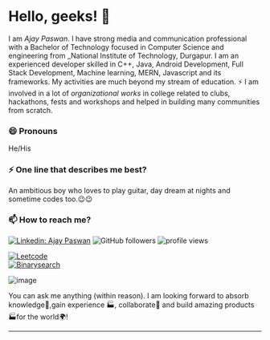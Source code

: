 # Hello, geeks! 👋

I am _Ajay Paswan_. I have strong media and communication professional with a Bachelor of Technology focused in Computer Science and engineering from _National Institute of Technology, Durgapur. I am an experienced developer skilled in C++, Java, Android Development, Full Stack Development, Machine learning, MERN, Javascript and its frameworks. My activities are much beyond my stream of education. ⚡ I am involved in a lot of *organizational works* in college related to clubs, hackathons, fests and workshops and helped in building many communities from scratch.

### 😄 Pronouns
He/His

### ⚡ One line that describes me best?
An ambitious boy who loves to play guitar, day dream at nights and sometime codes too.😉😉

### 📫 How to reach me?
[![Linkedin: Ajay Paswan](https://img.shields.io/badge/-Ajay-blue?style=flat-square&logo=Linkedin&logoColor=white&link=https://www.linkedin.com/in/ajay-paswan-995214202/)](https://www.linkedin.com/in/ajay-paswan-995214202/)
![GitHub followers](https://img.shields.io/github/followers/codewithajaypaswan?label=Follow&style=social)
<img alt = "profile views" src="https://komarev.com/ghpvc/?username=codewithajaypaswan&color=brightgreen">  

[![Leetcode](https://img.shields.io/badge/Leetcode-GREEN.svg)](https://leetcode.com/super_cool123/)
<br>
[![Binarysearch](https://binarysearch.com/api/shields/super_cool123)](https://binarysearch.com/@/super_cool123)
<br>

![image]({https://img.shields.io/badge/-CodeChef-5B4638?style=for-the-badge&logo=CodeChef&logoColor=white})

You can ask me anything (within reason). I am looking forward to absorb knowledge🧠,gain experience 🏭, collaborate🤝 and build amazing products 🏭for the world🌍!


***



<!--
**** is a ✨ _special_ ✨ repository because its `README.md` (this file) appears on your GitHub profile.

Here are some ideas to get you started:

- 🔭 I’m currently working on ...
- 🌱 I’m currently learning ...
- 👯 I’m looking to collaborate on ...
- 🤔 I’m looking for help with ...
- 💬 Ask me about ...
- 📫 How to reach me: ...
- 😄 Pronouns: ...
- ⚡ Fun fact: ...
-->
